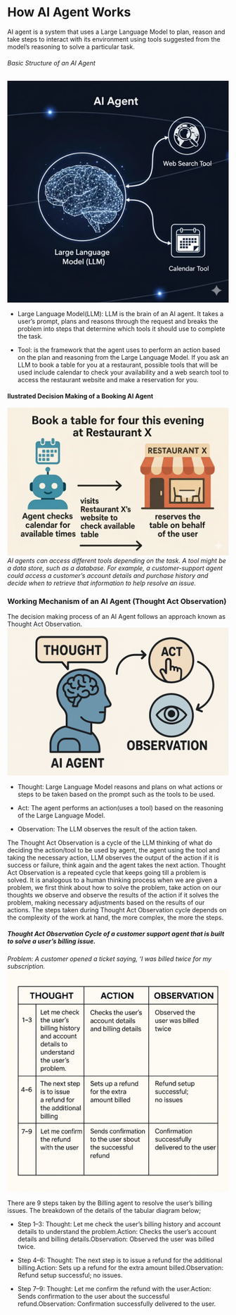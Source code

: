 # How AI Agent Works
AI agent is a system that uses a Large Language Model to plan, reason and take steps to interact with its environment using tools suggested from the model’s reasoning to solve a particular task. 


###### Basic Structure of an AI Agent
![agent](images/Agents/agent.png)
* Large Language Model(LLM): LLM is the brain of an AI agent. It takes a user’s prompt, plans and reasons through the request and breaks the problem into steps that determine which tools it should use to complete the task.

* Tool: is the framework that the agent uses to perform an action based on the plan and reasoning from the Large Language Model.  If you ask an LLM to book a table for you at a restaurant, possible tools that will be used include calendar to check your availability and a web search tool to access the restaurant website and make a reservation for you. 

#### Ilustrated Decision Making of a Booking AI Agent
![booking](images/Agents/booking.png)
*AI agents can access different tools depending on the task. A tool might be a data store, such as a database. For example, a customer-support agent could access a customer’s account details and purchase history and decide when to retrieve that information to help resolve an issue.*


### Working Mechanism of an AI Agent (Thought Act Observation)

The decision making process of an AI Agent follows an approach known as Thought Act Observation.
![TAO](images/Agents/TAO.png)

* Thought: Large Language Model reasons and plans on what actions or steps to be taken based on the prompt such as the tools to be used.

* Act: The agent performs an action(uses a tool) based on the reasoning of the Large Language Model.

* Observation: The LLM observes the result of the action taken.

The Thought Act Observation is a cycle of the LLM thinking of what do deciding the action/tool to be used by agent, the agent using the tool and taking the necessary action, LLM observes the output of the action if it is success or failure, think again and the agent takes the next action. Thought Act Observation is a repeated cycle that keeps going till a problem is solved. It is analogous to a human thinking process when we are given a problem, we first think about how to solve the problem, take action on our thoughts we observe and observe the results of the action if it solves the problem, making necessary adjustments based on the results of our actions. The steps taken during Thought Act Observation cycle depends on the complexity of the work at hand, the more complex, the more the steps. 

##### Thought Act Observation Cycle of a customer support agent that is built to solve a user’s billing issue.

*Problem: A customer opened a ticket saying, ‘I was billed twice for my subscription.*
![cycle](images/Agents/cycle.png)

There are 9 steps taken by the Billing agent to resolve the user’s billing issues. The breakdown of the details of the tabular diagram below;

* Step 1–3: Thought: Let me check the user’s billing history and account details to understand the problem.Action: Checks the user’s account details and billing details.Observation: Observed the user was billed twice.

* Step 4–6: Thought: The next step is to issue a refund for the additional billing.Action: Sets up a refund for the extra amount billed.Observation: Refund setup successful; no issues.

* Step 7–9: Thought: Let me confirm the refund with the user.Action: Sends confirmation to the user about the successful refund.Observation: Confirmation successfully delivered to the user.

